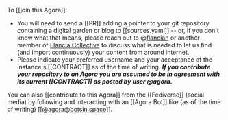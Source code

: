 To [[join this Agora]]:

- You will need to send a [[PR]] adding a pointer to your git repository containing a digital garden or blog to [[sources.yaml]] -- or, if you don't know what that means, please reach out to @[flancian](https://anagora.org/flancian) or another member of [Flancia Collective](https://anagora.org/flancia-collective) to discuss what is needed to let us find (and import continuously) your content from around internet. 
- Please indicate your preferred username and your acceptance of the instance's [[CONTRACT]] as of the time of writing. ***If you contribute your repository to an Agora you are assumed to be in agreement with its current [[CONTRACT]] as posted by user @agora.*** 

You can also [[contribute to this Agora]] from the [[Fediverse]] (social media) by following and interacting with an [[Agora Bot]] like (as of the time of writing) [[@agora@botsin.space]].
